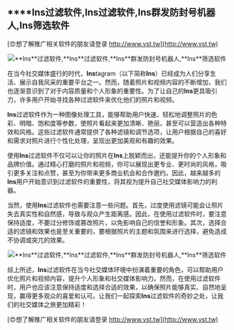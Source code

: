 ## ****Ins**过滤软件,**Ins**过滤软件,**Ins**群发防封号机器人,**Ins**筛选软件**

[😍想了解推广相关软件的朋友请登录 http://www.vst.tw](http://www.vst.tw)

 <center><img src="https://vst.tw/MP4/tuiguang/png/4.png" alt="**Ins**过滤软件,**Ins**过滤软件,**Ins**群发防封号机器人,**Ins**筛选软件"></center>

在当今社交媒体盛行的时代，**Ins**tagram（以下简称**Ins**）已经成为人们分享生活、展示自我风采的重要平台之一。然而，随着照片和视频内容的不断增加，我们也逐渐意识到了对于内容质量和个人形象的重要性。为了让自己的**Ins**更具吸引力，许多用户开始寻找各种过滤软件来优化他们的照片和视频。

**Ins**过滤软件作为一种图像处理工具，能够帮助用户快速、轻松地调整照片的色彩、明暗、饱和度等参数，使照片看起来更加清晰、艳丽，甚至可以营造出各种特效和风格。这些过滤软件通常提供了各种滤镜和调节选项，让用户根据自己的喜好和需求对照片进行个性化处理，呈现出更加美观和有趣的效果。

使用**Ins**过滤软件不仅可以让你的照片在**Ins**上脱颖而出，还能提升你的个人形象和品牌价值。通过精心打磨的照片和视频，你可以展现出更专业、更时尚的风格，吸引更多关注和点赞，甚至为你带来更多商业机会和合作邀约。因此，越来越多的**Ins**用户开始意识到过滤软件的重要性，将其视为提升自己社交媒体影响力的利器。

当然，使用**Ins**过滤软件也需要注意一些问题。首先，过度使用滤镜可能会让照片失去真实性和自然感，导致与观众产生距离感。因此，在使用过滤软件时，要注意保持适度，不要过分修饰或篡改照片，以免影响自己的信誉和形象。其次，选择合适的滤镜和效果也是至关重要的，要根据照片的主题和氛围来进行选择，避免造成不协调或突兀的效果。

 <center><img src="https://vst.tw/MP4/tuiguang/png/1.png" alt="**Ins**过滤软件,**Ins**过滤软件,**Ins**群发防封号机器人,**Ins**筛选软件"></center>

综上所述，**Ins**过滤软件在当今社交媒体环境中扮演着重要的角色，可以帮助用户优化照片和视频内容，提升个人形象和社交媒体影响力。然而，在使用过滤软件时，用户也应该注意保持适度和选择合适的效果，以确保照片能够真实、自然地呈现，赢得更多观众的喜爱和认可。让我们一起探索**Ins**过滤软件的奇妙之处，让我们的社交媒体之旅更加精彩！

[😍想了解推广相关软件的朋友请登录 http://www.vst.tw](http://www.vst.tw)



